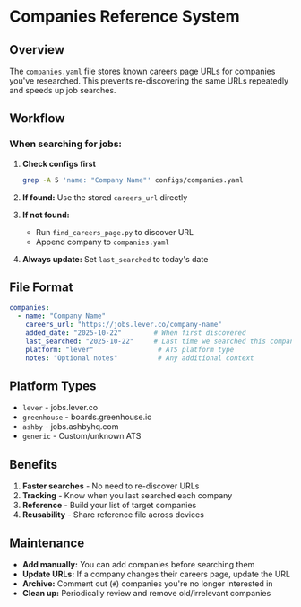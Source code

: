 # Companies Reference System

## Overview

The `companies.yaml` file stores known careers page URLs for companies you've researched. This prevents re-discovering the same URLs repeatedly and speeds up job searches.

## Workflow

### When searching for jobs:

1. **Check configs first**
   ```bash
   grep -A 5 'name: "Company Name"' configs/companies.yaml
   ```

2. **If found:** Use the stored `careers_url` directly

3. **If not found:**
   - Run `find_careers_page.py` to discover URL
   - Append company to `companies.yaml`

4. **Always update:** Set `last_searched` to today's date

## File Format

```yaml
companies:
  - name: "Company Name"
    careers_url: "https://jobs.lever.co/company-name"
    added_date: "2025-10-22"        # When first discovered
    last_searched: "2025-10-22"     # Last time we searched this company
    platform: "lever"                # ATS platform type
    notes: "Optional notes"          # Any additional context
```

## Platform Types

- `lever` - jobs.lever.co
- `greenhouse` - boards.greenhouse.io
- `ashby` - jobs.ashbyhq.com
- `generic` - Custom/unknown ATS

## Benefits

1. **Faster searches** - No need to re-discover URLs
2. **Tracking** - Know when you last searched each company
3. **Reference** - Build your list of target companies
4. **Reusability** - Share reference file across devices

## Maintenance

- **Add manually:** You can add companies before searching them
- **Update URLs:** If a company changes their careers page, update the URL
- **Archive:** Comment out (`#`) companies you're no longer interested in
- **Clean up:** Periodically review and remove old/irrelevant companies
